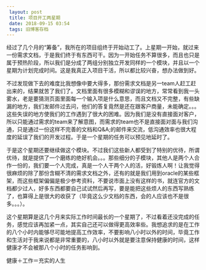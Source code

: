 ```yaml
---
 layout: post
 title: 项目开工两星期
 date: 2018-09-15 03:54
 tags: 旧博客存档
---
```

经过了几个月的“筹备”，我所在的项目组终于开始动工了。上星期一开始，就过来一份需求文档，于是我们终于有东西可干。因为一开始任务不算很多，而且也只是属于预热阶段，所以我们是分成了两组分别独立开发同样的一个模块，并且以一个星期为计划完成时间。这是我真正入项目干活，所以都比较兴奋，想办法做到好。



不过发现做下去的难度比我想像中要大得多，那份需求文档是另一team人赶工赶出来的，结果就苦了我们了。文档里面有很多模糊和谬误的地方，常常看到我一头雾水，老是要猜测页面里面每一个输入项是什么意思，而且文档又不完整，有些缺漏的地方，我们发邮件过去问，他们的答复竟然是还在跟客户商量，未能确定。。。这些失误的地方使我们的工作遇到了很大的困难。因为我们是没有直接面对客户，所以只能通过需求的team来了解意图，而需求的team也不是直接面对面与我们沟通，只是通过一份这样不完善的文档和Q&A;的邮件来交流，低沟通效率也很大程度的延误了我们的开发过程。于是一个星期的任务可以预见地延时了。



于是这个星期还要继续做这个模块。不过我们这些新人都受到了特别的优待，所谓优待，就是提供了一个磨练的绝好机会。。。那些细分的子模块，其他人是两个人合作一份的，我们要一个人完成，真是一个人干两个人的活，好锻炼人啊！让我觉得很麻烦的除了那份含糊不清的需求文档之外，还有的就是我们用到oracle的某些框架，而这些框架偏偏是极少参考资料，不要说市面上没有这样的书，就连官方的文档都少过人，好多东西都要自己试试然后再写，要是能把这些烦人的东西写熟练了，也算得上是很大的收获了（毕竟这么少文档的东西，会的人应该也不是很多。。。）。



这个星期算是这几个月来实际工作时间最长的一个星期了，不过看着还没完成的任务，感觉应该再加紧一点，其实自己还可以做得更高效率些。我想追求的是在工作的八个小时内能够尽可能地提高工作效率，不要影响八小时以外的时间，毕竟工作和生活对于我来说都是非常重要的，八小时以外就是要注意保持健康的时间，这样健康才不会被那八个小时的任务影响到。



健康＋工作＝充实的人生

